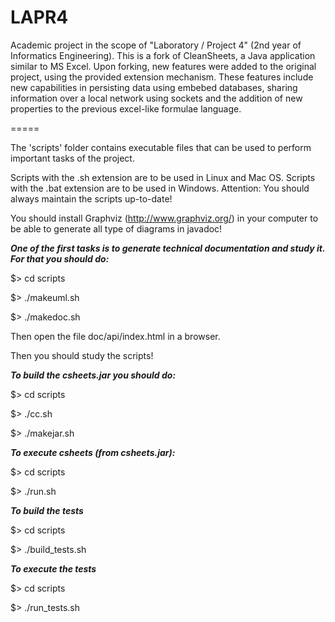 # LAPR4

Academic project in the scope of "Laboratory / Project 4" (2nd year of Informatics Engineering). 
This is a fork of CleanSheets, a Java application similar to MS Excel. Upon forking, new features were added 
to the original project, using the provided extension mechanism. These features include new capabilities in 
persisting data using embebed databases, sharing information over a local network using sockets and 
the addition of new properties to the previous excel-like formulae language.

=====

The 'scripts' folder contains executable files that can be used 
to perform important tasks of the project.


Scripts with the .sh extension are to be used in Linux and Mac OS. 
Scripts with the .bat extension are to be used in Windows.
Attention: You should always maintain the scripts up-to-date!


You should install Graphviz (http://www.graphviz.org/) in your computer 
to be able to generate all type of diagrams in javadoc!


***One of the first tasks is to generate technical documentation and study it.
For that you should do:***

$> cd scripts

$> ./makeuml.sh

$> ./makedoc.sh

Then open the file doc/api/index.html in a browser.


Then you should study the scripts!


***To build the csheets.jar you should do:***

$> cd scripts

$> ./cc.sh

$> ./makejar.sh


***To execute csheets (from csheets.jar):***

$> cd scripts

$> ./run.sh


***To build the tests***

$> cd scripts

$> ./build_tests.sh


***To execute the tests***

$> cd scripts

$> ./run_tests.sh

